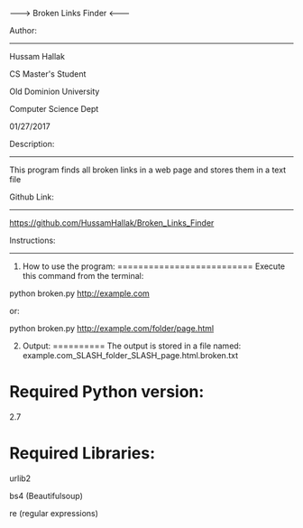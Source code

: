 ---> Broken Links Finder <---


Author:
*******
Hussam Hallak

CS Master's Student

Old Dominion University

Computer Science Dept

01/27/2017


Description:
************
This program finds all broken links in a web page and stores them in a text file


Github Link:
************
https://github.com/HussamHallak/Broken_Links_Finder


Instructions:
*************


1. How to use the program:
==========================
Execute this command from the terminal:

python broken.py http://example.com

or:

python broken.py http://example.com/folder/page.html


2. Output:
==========
The output is stored in a file named: example.com_SLASH_folder_SLASH_page.html.broken.txt


Required Python version:
========================
2.7

Required Libraries:
===================
urlib2

bs4 (Beautifulsoup)

re (regular expressions)
